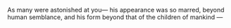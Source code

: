 As many were astonished at you— his appearance was so marred, beyond human semblance, and his form beyond that of the children of mankind —
